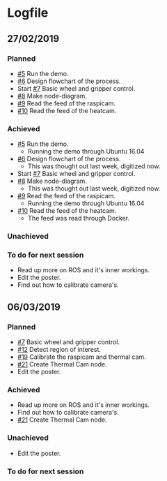 # Logfile
## 27/02/2019
### Planned
* [#5](https://github.com/coaco-robot/coaco-robot/issues/5) Run the demo.
* [#6](https://github.com/coaco-robot/coaco-robot/issues/6) Design flowchart of the process.
* Start [#7](https://github.com/coaco-robot/coaco-robot/issues/7) Basic wheel and gripper control.
* [#8](https://github.com/coaco-robot/coaco-robot/issues/8) Make node-diagram.
* [#9](https://github.com/coaco-robot/coaco-robot/issues/9) Read the feed of the raspicam.
* [#10](https://github.com/coaco-robot/coaco-robot/issues/10) Read the feed of the heatcam.
### Achieved
* [#5](https://github.com/coaco-robot/coaco-robot/issues/5) Run the demo.
	* Running the demo through Ubuntu 16.04
* [#6](https://github.com/coaco-robot/coaco-robot/issues/6) Design flowchart of the process.
	* This was thought out last week, digitized now.
* Start [#7](https://github.com/coaco-robot/coaco-robot/issues/7) Basic wheel and gripper control.
* [#8](https://github.com/coaco-robot/coaco-robot/issues/8) Make node-diagram.
	* This was thought out last week, digitized now.
* [#9](https://github.com/coaco-robot/coaco-robot/issues/9) Read the feed of the raspicam.
	* Running the demo through Ubuntu 16.04
* [#10](https://github.com/coaco-robot/coaco-robot/issues/10) Read the feed of the heatcam.
	* The feed was read through Docker.	

### Unachieved

### To do for next session
* Read up more on ROS and it's inner workings.
* Edit the poster.
* Find out how to calibrate camera's.

## 06/03/2019
### Planned
* [#7](https://github.com/coaco-robot/coaco-robot/issues/7) Basic wheel and gripper control.
* [#12](https://github.com/coaco-robot/coaco-robot/issues/12) Detect region of interest.
* [#19](https://github.com/coaco-robot/coaco-robot/issues/19) Calibrate the raspicam and thermal cam.
* [#21](https://github.com/coaco-robot/coaco-robot/issues/21) Create Thermal Cam node.
* Edit the poster.

### Achieved
* Read up more on ROS and it's inner workings.
* Find out how to calibrate camera's.
* [#21](https://github.com/coaco-robot/coaco-robot/issues/21) Create Thermal Cam node.

### Unachieved
* Edit the poster.

### To do for next session